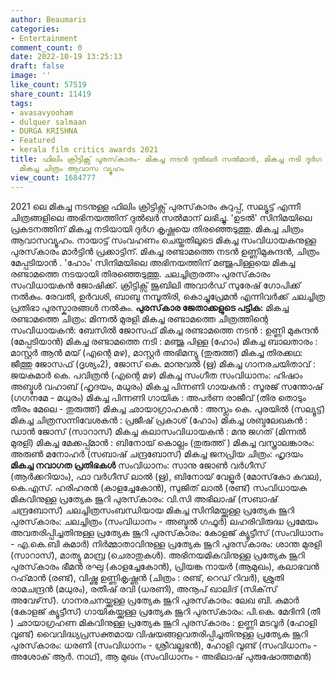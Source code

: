 ```yaml
---
author: Beaumaris
categories:
- Entertainment
comment_count: 0
date: 2022-10-19 13:25:13
draft: false
image: ''
like_count: 57519
share_count: 11419
tags:
- avasavyooham
- dulquer salmaan
- DURGA KRISHNA
- Featured
- kerala film critics awards 2021
title: ഫിലിം ക്രിട്ടിക്സ് പുരസ്‌കാരം- മികച്ച നടൻ ദുൽഖർ സൽമാൻ, മികച്ച നടി ദുർഗ കൃഷ്ണ,
  മികച്ച ചിത്രം ആവാസ വ്യൂഹം
view_count: 1684777
---
```


2021 ലെ മികച്ച നടനുള്ള ഫിലിം ക്രിട്ടിക്സ് പുരസ്‌കാരം കുറുപ്പ്, സല്യൂട്ട് എന്നീ ചിത്രങ്ങളിലെ അഭിനയത്തിന് ദുൽഖർ സൽമാന് ലഭിച്ചു. 'ഉടൽ' സിനിമയിലെ പ്രകടനത്തിന് മികച്ച നടിയായി ദുർഗ കൃഷ്ണയെ തിരഞ്ഞെടുത്തു. മികച്ച ചിത്രം ആവാസവ്യൂഹം. നായാട്ട് സംവഹണം ചെയ്തതിലൂടെ മികച്ച സംവിധായകനുള്ള പുരസ്‌കാരം മാർട്ടിൻ പ്രക്കാട്ടിന്. മികച്ച രണ്ടാമത്തെ നടൻ ഉണ്ണിമുകുന്ദൻ, ചിത്രം മേപ്പടിയാൻ . 'ഹോം' സിനിമയിലെ അഭിനയത്തിന് മഞ്ജുപിള്ളയെ മികച്ച രണ്ടാമത്തെ നടയായി തിരഞ്ഞെടുത്തു. ചലച്ചിത്രരത്നം പുരസ്‌കാരം സംവിധായകൻ ജോഷിക്ക്. ക്രിട്ടിക്സ് ജൂബിലി അവാർഡ് സുരേഷ് ഗോപിക്ക് നൽകും. രേവതി, ഉർവശി, ബാബു നമ്പൂതിരി, കൊച്ചുപ്രേമൻ എന്നിവർക്ക് ചലച്ചിത്ര പ്രതിഭാ പുരസ്കാരങ്ങൾ നൽകും. **പുരസ്‌കാര ജേതാക്കളുടെ പട്ടിക:** മികച്ച രണ്ടാമത്തെ ചിത്രം: മിന്നൽ മുരളി മികച്ച രണ്ടാമത്തെ ചിത്രത്തിന്റെ സംവിധായകൻ: ബേസിൽ ജോസഫ് മികച്ച രണ്ടാമത്തെ നടൻ : ഉണ്ണി മുകുന്ദൻ (മേപ്പടിയാൻ) മികച്ച രണ്ടാമത്തെ നടി : മഞ്ജു പിള്ള (ഹോം) മികച്ച ബാലതാരം : മാസ്റ്റർ ആൻ മയ് (എന്റെ മഴ), മാസ്റ്റർ അഭിമന്യു (തുരുത്ത്) മികച്ച തിരക്കഥ: ജീത്തു ജോസഫ് (ദൃശ്യം2), ജോസ് കെ. മാനുവൽ (ഋ) മികച്ച ഗാനരചയിതാവ് : ജയകുമാർ കെ. പവിത്രൻ (എന്റെ മഴ) മികച്ച സംഗീത സംവിധാനം: ഹിഷാം അബ്ദുൾ വഹാബ് (ഹൃദയം, മധുരം) മികച്ച പിന്നണി ഗായകൻ : സൂരജ് സന്തോഷ് (ഗഗനമേ - മധുരം) മികച്ച പിന്നണി ഗായിക : അപർണ രാജീവ് (തിര തൊടും തീരം മേലെ - തുരുത്ത്) മികച്ച ഛായാഗ്രാഹകൻ : അസ്ലം കെ. പുരയിൽ (സല്യൂട്ട്) മികച്ച ചിത്രസന്നിവേശകൻ : പ്രജീഷ് പ്രകാശ് (ഹോം) മികച്ച ശബ്ദലേഖകൻ : ഡാൻ ജോസ് (സാറാസ്) മികച്ച കലാസംവിധായകൻ : മനു ജഗത് (മിന്നൽ മുരളി) മികച്ച മേക്കപ്പ്മാൻ : ബിനോയ് കൊല്ലം (തുരുത്ത് ) മികച്ച വസ്ത്രാലങ്കാരം: അരുൺ മനോഹർ (സബാഷ് ചന്ദ്രബോസ്) മികച്ച ജനപ്രിയ ചിത്രം: ഹൃദയം **മികച്ച നവാഗത പ്രതിഭകൾ** സംവിധാനം: സാനു ജോൺ വർഗീസ് (ആർക്കറിയാം), ഫാ വർഗീസ് ലാൽ (ഋ), ബിനോയ് വേളൂർ (മോസ്‌കോ കവല), കെ.എസ്. ഹരിഹരൻ (കാളച്ചേകോൻ), സുജിത് ലാൽ (രണ്ട്) സംവിധായക മികവിനുള്ള പ്രത്യേക ജൂറി പുരസ്‌കാരം: വി.സി അഭിലാഷ് (സബാഷ് ചന്ദ്രബോസ്) ചലച്ചിത്രസംബന്ധിയായ മികച്ച സിനിമയ്ക്കുള്ള പ്രത്യേക ജൂറി പുരസ്‌കാരം: ചലച്ചിത്രം (സംവിധാനം - അബ്ദുൽ ഗഫൂർ) ലഹരിവിരുദ്ധ പ്രമേയം അവതരിപ്പിച്ചതിനുള്ള പ്രത്യേക ജൂറി പുരസ്‌കാരം: കോളജ് ക്യൂട്ടീസ് (സംവിധാനം - എ.കെ.ബി കുമാർ) നിർമ്മാതാവിനുള്ള പ്രത്യേക ജൂറി പുരസ്‌കാരം: ശാന്ത മുരളി (സാറാസ്), മാത്യു മാമ്പ്ര (ചെരാതുകൾ). അഭിനയമികവിനുള്ള പ്രത്യേക ജൂറി പുരസ്‌കാരം ഭീമൻ രഘു (കാളച്ചേകോൻ), പ്രിയങ്ക നായർ (ആമുഖം), കലാഭവൻ റഹ്‌മാൻ (രണ്ട്), വിഷ്ണു ഉണ്ണികൃഷ്ണൻ (ചിത്രം : രണ്ട്, റെഡ് റിവർ), ശ്രുതി രാമചന്ദ്രൻ (മധുരം), രതീഷ് രവി (ധരണി), അനൂപ് ഖാലിദ് (സിക്‌സ് അവേഴ്‌സ്). ഗാനരചനയ്ക്കുള്ള പ്രത്യേക ജൂറി പുരസ്‌കാരം: ലേഖ ബി. കുമാർ (കോളജ് ക്യൂട്ടീസ്) ഗായികയ്ക്കുള്ള പ്രത്യേക ജൂറി പുരസ്‌കാരം: പി.കെ. മേദിനി (തീ ) ഛായാഗ്രഹണ മികവിനുള്ള പ്രത്യേക ജൂറി പുരസ്‌കാരം : ഉണ്ണി മടവൂർ (ഹോളി വൂണ്ട്) വൈവിദ്ധ്യപ്രസക്തമായ വിഷയങ്ങളവതരിപ്പിച്ചതിനുള്ള പ്രത്യേക ജൂറി പുരസ്‌കാരം: ധരണി (സംവിധാനം - ശ്രീവല്ലഭൻ), ഹോളി വൂണ്ട് (സംവിധാനം - അശോക് ആർ. നാഥ്), ആ മുഖം (സംവിധാനം - അഭിലാഷ് പുരുഷോത്തമൻ) &nbsp; &nbsp;